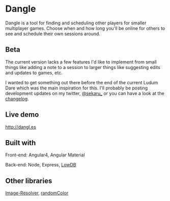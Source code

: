 # Dangle

Dangle is a tool for finding and scheduling other players for smaller multiplayer games. Choose when and how long you'll be online for others to see and schedule their own sessions around.

## Beta

The current version lacks a few features I'd like to implement from small things like adding a note to a session to larger things like suggesting edits and updates to games, etc. 

I wanted to get something out there before the end of the current Ludum Dare which was the main inspiration for this. I'll probably be posting development updates on my twitter, [@sekaru_](http://twitter.com/sekaru_) or you can have a look at the [changelog](/CHANGELOG.md).

## Live demo

http://dangl.es

## Built with

Front-end: Angular4, Angular Material

Back-end: Node, Express, [LowDB](https://github.com/typicode/lowdb)

## Other libraries
[Image-Resolver](https://www.npmjs.com/package/image-resolver), [randomColor](https://www.npmjs.com/package/randomcolor)


